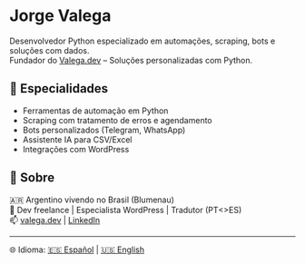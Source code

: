 # Jorge Valega

Desenvolvedor Python especializado em automações, scraping, bots e soluções com dados.  
Fundador do [Valega.dev](https://valega.dev) – Soluções personalizadas com Python.

## 🚀 Especialidades

- Ferramentas de automação em Python
- Scraping com tratamento de erros e agendamento
- Bots personalizados (Telegram, WhatsApp)
- Assistente IA para CSV/Excel
- Integrações com WordPress

## 👤 Sobre

🇦🇷 Argentino vivendo no Brasil (Blumenau)  
💼 Dev freelance | Especialista WordPress | Tradutor (PT<>ES)  
📫 [valega.dev](https://valega.dev) | [LinkedIn](https://www.linkedin.com/in/jorgevalega/)

---

🌐 Idioma: [🇪🇸 Español](./README.es.md) | [🇺🇸 English](./README.md)
